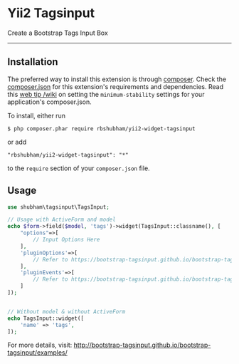 Yii2 Tagsinput
==============

Create a Bootstrap Tags Input Box

---------------------------------


## Installation

The preferred way to install this extension is through [composer](http://getcomposer.org/download/). Check the [composer.json](https://github.com/kartik-v/yii2-widget-switchinput/blob/master/composer.json) for this extension's requirements and dependencies. Read this [web tip /wiki](http://webtips.krajee.com/setting-composer-minimum-stability-application/) on setting the `minimum-stability` settings for your application's composer.json.

To install, either run

```
$ php composer.phar require rbshubham/yii2-widget-tagsinput
```

or add

```
"rbshubham/yii2-widget-tagsinput": "*"
```

to the ```require``` section of your `composer.json` file.


## Usage

```php
use shubham\tagsinput\TagsInput;

// Usage with ActiveForm and model
echo $form->field($model, 'tags')->widget(TagsInput::classname(), [
    "options"=>[
        // Input Options Here
    ],
    'pluginOptions'=>[
        // Refer to https://bootstrap-tagsinput.github.io/bootstrap-tagsinput/examples/#options
    ],
    'pluginEvents'=>[
        // Refer to https://bootstrap-tagsinput.github.io/bootstrap-tagsinput/examples/
    ]
]);


// Without model & without ActiveForm
echo TagsInput::widget([
    'name' => 'tags',
]);
```

For more details, visit: http://bootstrap-tagsinput.github.io/bootstrap-tagsinput/examples/